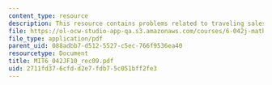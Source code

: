```yaml
---
content_type: resource
description: This resource contains problems related to traveling salesperson.
file: https://ol-ocw-studio-app-qa.s3.amazonaws.com/courses/6-042j-mathematics-for-computer-science-fall-2010/2711fd376cfdd2e7fdb75c051bff2fe3_MIT6_042JF10_rec09.pdf
file_type: application/pdf
parent_uid: 088adbb7-d512-5527-c5ec-766f9536ea40
resourcetype: Document
title: MIT6_042JF10_rec09.pdf
uid: 2711fd37-6cfd-d2e7-fdb7-5c051bff2fe3
---
```

